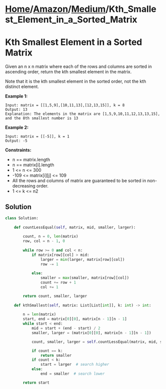 # [Home](./../..)/[Amazon](./..)/[Medium](./)/Kth_Smallest_Element_in_a_Sorted_Matrix
<h1>Kth Smallest Element in a Sorted Matrix</h1>

<p>
Given an n x n matrix where each of the rows and columns are sorted in ascending order, return the kth smallest element in the matrix.
</p>
<p>
Note that it is the kth smallest element in the sorted order, not the kth distinct element.
</p>

<b>Example 1:</b>

    Input: matrix = [[1,5,9],[10,11,13],[12,13,15]], k = 8
    Output: 13
    Explanation: The elements in the matrix are [1,5,9,10,11,12,13,13,15], and the 8th smallest number is 13

<b>Example 2:</b>

    Input: matrix = [[-5]], k = 1
    Output: -5

<b>Constraints:</b>

- n == matrix.length
- n == matrix[i].length
- 1 <= n <= 300
- -109 <= matrix[i][j] <= 109
- All the rows and columns of matrix are guaranteed to be sorted in non-decreasing order.
- 1 <= k <= n2

<h2>Solution</h2>

```python
class Solution:
    
    def countLessEqual(self, matrix, mid, smaller, larger):
        
        count, n = 0, len(matrix)
        row, col = n - 1, 0
        
        while row >= 0 and col < n:
            if matrix[row][col] > mid:
                larger = min(larger, matrix[row][col])
                row -= 1
                
            else:                
                smaller = max(smaller, matrix[row][col])
                count += row + 1
                col += 1

        return count, smaller, larger
    
    def kthSmallest(self, matrix: List[List[int]], k: int) -> int:
        
        n = len(matrix)
        start, end = matrix[0][0], matrix[n - 1][n - 1]
        while start < end:
            mid = start + (end - start) / 2
            smaller, larger = (matrix[0][0], matrix[n - 1][n - 1])

            count, smaller, larger = self.countLessEqual(matrix, mid, smaller, larger)

            if count == k:
                return smaller
            if count < k:
                start = larger  # search higher
            else:
                end = smaller  # search lower

        return start
```
